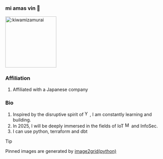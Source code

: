 ### mi amas vin 👋
<img width="160" src="https://count.getloli.com/@:kiwamizamurai?name=%3Akiwamizamurai&theme=moebooru-h&padding=7&offset=0&align=top&scale=1&pixelated=1&darkmode=auto" alt=":kiwamizamurai" />

### Affiliation
1. Affiliated with a Japanese company

### Bio
1. Inspired by the disruptive spirit of <img src="https://cdn.jsdelivr.net/npm/simple-icons@11.13.0/icons/ycombinator.svg" width=16 alt="Y Combinator" />, I am constantly learning and building.
2. In 2025, I will be deeply immersed in the fields of IoT <img src="https://avatars.githubusercontent.com/u/17420673?s=200&v=4" width=16 alt="M5Stack" /> and InfoSec.
3. I can use python, terraform and dbt

> [!TIP]
> Pinned images are generated by <a href="https://github.com/kiwamizamurai/image2grid"> image2grid(python) </a>
